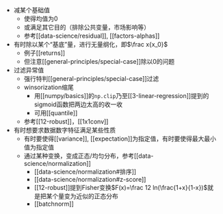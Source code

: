 - 减某个基础值
  - 使得均值为0
  - 或满足其它目的（排除公共变量，市场影响等）
  - 参考[[data-science/residual]], [[factors-alphas]]
- 有时除以某个“基底”量，进行无量纲化，即$\frac x{x_0}$
  - 例子[[returns]]
  - 但注意[[general-principles/special-case]]除以0的问题
- 过滤异常值
  - 强行特判[[general-principles/special-case]]过滤
  - winsorization缩尾
    - 用[[numpy/basics]]的`np.clip`乃至[[3-linear-regression]]提到的sigmoid函数把两边太高的收一收
    - 可用[[quantile]]
  - 参考[[12-robust]]，[[1x1conv]]
- 有时想要求数据数字特征满足某些性质
  - 有时要使得[[variance]], [[expectation]]为指定值，有时要使得最大最小值为指定值
  - 通过某种变换，变成正态/均匀分布，参考[[data-science/normalization]]
    - [[data-science/normalization#排序]]
    - [[data-science/normalization#z-score]]
    - [[12-robust]]提到Fisher变换$F(x)=\frac 12 ln(\frac{1+x}{1-x})$就是把某个量变为近似的正态分布
    - [[batchnorm]]